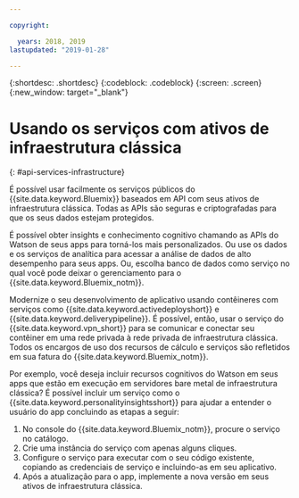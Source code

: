 ```yaml
---

copyright:

  years: 2018, 2019
lastupdated: "2019-01-28"

---
```


{:shortdesc: .shortdesc}
{:codeblock: .codeblock}
{:screen: .screen}
{:new_window: target="_blank"}


# Usando os serviços com ativos de infraestrutura clássica
{: #api-services-infrastructure}

É possível usar facilmente os serviços públicos do {{site.data.keyword.Bluemix}} baseados em API com seus ativos de infraestrutura clássica. Todas as APIs são seguras e criptografadas para que os seus
dados estejam protegidos.

É possível obter insights e conhecimento cognitivo chamando as APIs do Watson de seus apps para torná-los mais personalizados. Ou use os dados e os serviços de analítica para acessar a análise de dados de alto desempenho para seus apps. Ou,
escolha banco de dados como serviço no qual você pode deixar o
gerenciamento para o
{{site.data.keyword.Bluemix_notm}}.

Modernize o seu desenvolvimento de aplicativo usando contêineres com serviços como {{site.data.keyword.activedeployshort}} e
{{site.data.keyword.deliverypipeline}}. É possível, então, usar o serviço do {{site.data.keyword.vpn_short}} para se comunicar e conectar seu contêiner em uma rede privada à rede privada de infraestrutura clássica. Todos os encargos de uso dos recursos de cálculo e serviços são refletidos em sua fatura do {{site.data.keyword.Bluemix_notm}}.

Por exemplo, você deseja incluir recursos cognitivos do Watson em seus apps que estão em execução em servidores bare metal de infraestrutura clássica? É possível incluir um serviço como o {{site.data.keyword.personalityinsightsshort}} para ajudar a entender o usuário do app concluindo as etapas a seguir:

1. No console do {{site.data.keyword.Bluemix_notm}}, procure o serviço no catálogo.
2. Crie uma instância do serviço com apenas alguns cliques.
3. Configure o serviço para executar com o seu código existente, copiando as credenciais de serviço e incluindo-as em seu aplicativo.
4. Após a atualização para o app, implemente a nova versão em seus ativos de infraestrutura clássica.

